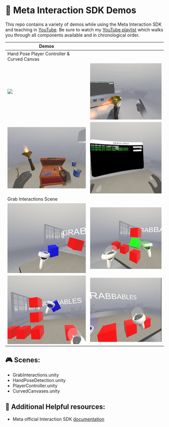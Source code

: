 # :goggles:	Meta Interaction SDK Demos
This repo contains a variety of demos while using the Meta Interaction SDK and teaching in [YouTube](https://www.youtube.com/dilmerv). Be sure to watch my [YouTube playlist](https://www.youtube.com/playlist?list=PLQMQNmwN3FvyE_NEr6A_dPwneirJGNZjP) which walks you through all components available and in chronological order.

|Demos||
|---|---|
|Hand Pose Player Controller & Curved Canvas||
|<img src="https://github.com/dilmerv/MetaInteractionSDKDemos/blob/master/docs/images/interaction_sdk_demo_1.gif" width="300">|<img src="https://github.com/dilmerv/MetaInteractionSDKDemos/blob/master/docs/images/interaction_sdk_demo_2.gif" width="300">|
|<img src="https://github.com/dilmerv/MetaInteractionSDKDemos/blob/master/docs/images/interaction_sdk_demo_3.gif" width="300">|<img src="https://github.com/dilmerv/MetaInteractionSDKDemos/blob/master/docs/images/interaction_sdk_demo_4.gif" width="300">|
|Grab Interactions Scene||
|<img src="https://github.com/dilmerv/MetaInteractionSDKDemos/blob/master/docs/images/interaction_sdk_demo_5.gif" width="300">|<img src="https://github.com/dilmerv/MetaInteractionSDKDemos/blob/master/docs/images/interaction_sdk_demo_6.gif" width="300">|
|<img src="https://github.com/dilmerv/MetaInteractionSDKDemos/blob/master/docs/images/interaction_sdk_demo_7.gif" width="300">|<img src="https://github.com/dilmerv/MetaInteractionSDKDemos/blob/master/docs/images/interaction_sdk_demo_8.gif" width="300">|

## :video_game: Scenes:
- GrabInteractions.unity
- HandPoseDetection.unity
- PlayerController.unity
- CurvedCanvases.unity

## :pushpin: Additional Helpful resources:
- Meta official Interaction SDK [documentation](https://developer.oculus.com/documentation/unity/unity-isdk-interaction-sdk-overview/)